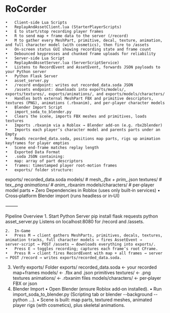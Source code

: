 # RoCorder
	•	Client‑side Lua Scripts
	•	ReplayAndAssetClient.lua (StarterPlayerScripts)
	•	E to start/stop recording player frames
	•	R to send map + frame data to the server (/record)
	•	M to gather every MeshPart, primitive, decal, texture, animation, and full character model (with cosmetics), then fire to /assets
	•	On‑screen status GUI showing recording state and frame count
	•	Debounced keypresses and chunked frame uploads for reliability
	•	Server‑side Lua Script
	•	ReplayAndAssetServer.lua (ServerScriptService)
	•	Listens to RecordEvent and AssetEvent, forwards JSON payloads to your Python server
	•	Python Flask Server
	•	asset_server.py
	•	/record endpoint: writes out recorded_data.soda JSON
	•	/assets endpoint: downloads into exports/models/, exports/textures/, exports/animations/, and exports/models/characters/
	•	Handles both external MeshPart FBX and primitive descriptors, textures (PNG), animations (.rbxanim), and per‑player character models
	•	Blender Import Script
	•	import_soda_to_blender.py
	•	Clears the scene, imports FBX meshes and primitives, loads textures
	•	Imports .rbxanim via a Roblox → Blender add‑on (e.g. rbx2blender)
	•	Imports each player’s character model and parents parts under an Empty
	•	Reads recorded_data.soda, positions map parts, rigs up animation keyframes for player empties
	•	Scene end‑frame matches replay length
	•	Exported Data Format
	•	.soda JSON containing:
	•	map: array of part descriptors
	•	frames: timestamped player root‐motion frames
	•	exports/ folder structure:
 exports/
  recorded_data.soda
  models/            # mesh_*.fbx + prim_*.json
  textures/          # tex_*.png
  animations/        # anim_*.rbxanim
  models/characters/ # per‑player model parts
  •	Zero Dependencies in Roblox (uses only built‑in services)
	•	Cross‑platform Blender import (runs headless or in‑UI)

⸻

Pipeline Overview
	1.	Start Python Server
 pip install flask requests
python asset_server.py
Listens on localhost:8080 for /record and /assets.

	2.	In‑Game
	•	Press M → client gathers MeshParts, primitives, decals, textures, animation tracks, full character models → fires AssetEvent → server‑script → POST /assets → downloads everything into exports/.
	•	Press E → toggles recording; captures each frame’s root CFrame.
	•	Press R → client fires RecordEvent with map + all frames → server → POST /record → writes exports/recorded_data.soda.
 3.	Verify exports/ Folder
    exports/
  recorded_data.soda      ← your recorded map+frames
  models/                 ← .fbx and .json primitives
  textures/               ← .png textures
  animations/             ← .rbxanim files
  models/characters/      ← per‑player FBX or json
4.	Blender Import
	•	Open Blender (ensure Roblox add‑on installed).
	•	Run import_soda_to_blender.py (Scripting tab or blender --background --python ...).
	•	Scene is built: map parts, textured meshes, animated player rigs (with cosmetics), plus skeletal animations.
